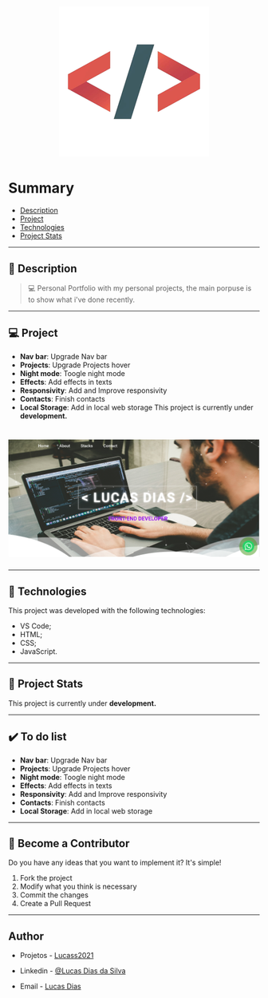 <h1 align="center">
    <img src="logo1.png"/>
</h1>

# Summary

- [Description](#📝-Description)
- [Project](#💻-Project)
- [Technologies](#🚀-Technologies)
- [Project Stats](#🎯-Project-Stats)

---

## 📝 Description

>💻 Personal Portfolio with my personal projects, the main porpuse is to show what i've done recently.


---

## 💻 Project

* <b>Nav bar</b>: Upgrade Nav bar
* <b>Projects</b>: Upgrade Projects hover
* <b>Night mode</b>: Toogle night mode
* <b>Effects</b>: Add effects in texts
* <b>Responsivity</b>: Add and Improve responsivity
* <b>Contacts</b>: Finish contacts 
* <b>Local Storage</b>: Add in local web storage
This project is currently under <b>development.</b>
<h1 align="center">
    <img src="read01.PNG"/>
</h1>



---

## 🚀 Technologies
This project was developed with the following technologies:
* VS Code;
* HTML;
* CSS;
* JavaScript.


---

## 🎯 Project Stats

This project is currently under <b>development.</b>


---

## :heavy_check_mark: To do list

* <b>Nav bar</b>: Upgrade Nav bar
* <b>Projects</b>: Upgrade Projects hover
* <b>Night mode</b>: Toogle night mode
* <b>Effects</b>: Add effects in texts
* <b>Responsivity</b>: Add and Improve responsivity
* <b>Contacts</b>: Finish contacts 
* <b>Local Storage</b>: Add in local web storage

---

## :handshake: Become a Contributor

Do you have any ideas that you want to implement it? It's simple!

1. Fork the project
2. Modify what you think is necessary
3. Commit the changes
4. Create a Pull Request


---

## Author

- Projetos - [Lucass2021](https://github.com/Lucass2021)

- Linkedin - [@Lucas Dias da Silva](https://www.linkedin.com/in/lucas-dias-da-silva-118954199/)

- Email - [Lucas Dias](mailto:lucas.allx@hotmail.com")
